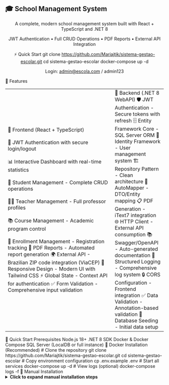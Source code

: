 <h2> 🎓 School Management System </h2>


<div align="center"> 

A complete, modern school management system built with React + TypeScript and .NET 8

JWT Authentication • Full CRUD Operations • PDF Reports • External API Integration



⚡ Quick Start git clone https://github.com/Mariajtik/sistema-gestao-escolar.git cd sistema-gestao-escolar docker-compose up -d 

Login: admin@escola.com / admin123

</div> 🌟 Features <table> <tr> <td width="50%"> 
  🎨 Frontend (React + TypeScript)
  <br></br>
  🔐 JWT Authentication with secure login/logout 
  <br></br>
  📊 Interactive Dashboard with real-time statistics 
  <br></br>
  👥 Student Management - Complete CRUD operations 
    <br></br>
  👨‍🏫 Teacher Management - Full professor profiles 
  <br></br>
  📚 Course Management - Academic program control 
  <br></br>
  📝 Enrollment Management - Registration tracking 
  📄 PDF Reports - Automated report generation 
  🌍 External API - Brazilian ZIP code integration (ViaCEP) 
  📱 Responsive Design - Modern UI with Tailwind CSS 
  ⚡ Global State - Context API for authentication 
  ✅ Form Validation - Comprehensive input validation </td> <td width="5%"> 🚀 Backend (.NET 8 WebAPI) 
    🛡️ JWT Authentication - Secure tokens with refresh 
    🗄️ Entity Framework Core - SQL Server ORM 
    👤 Identity Framework - User management system 
    🏗️ Repository Pattern - Clean architecture 
    🔄 AutoMapper - DTO/Entity mapping 
    📋 PDF Generation - iText7 integration 
    🌐 HTTP Client - External API consumption 
    📚 Swagger/OpenAPI - Auto-generated documentation 
    📝 Structured Logging - Comprehensive log system 
    🔒 CORS Configuration - Frontend integration 
    ✅ Data Validation - Annotation-based validation 
    🌱 Database Seeding - Initial data setup </td> </tr> </table>


</div> 🚀 Quick Start Prerequisites Node.js 18+ .NET 8 SDK Docker & Docker Compose SQL Server (LocalDB or full instance) 
🐳 Docker Installation (Recommended) # Clone the repository git clone https://github.com/Mariajtik/sistema-gestao-escolar.git cd sistema-gestao-escolar # Copy environment configuration cp .env.example .env # Start all services docker-compose up -d # View logs (optional) docker-compose logs -f 
🔧 Manual Installation <details> <summary><strong>Click to expand manual installation steps</strong></summary> Backend Setup cd backend/SchoolManagementAPI dotnet restore dotnet ef migrations add InitialCreate dotnet ef database update dotnet run 

Backend available at: https://localhost:7001

Frontend Setup cd frontend npm install npm start 

Frontend available at: http://localhost:3000



<mark> We welcome contributions! Here's how you can help: </mark>

Fork the repository Create your feature branch (git checkout -b feature/AmazingFeature) Commit your changes (git commit -m 'Add some AmazingFeature') Push to the branch (git push origin feature/AmazingFeature) Open a Pull Request 

Please read our Contributing Guide for more details.

📄 License 

This project is licensed under the MIT License - see the LICENSE file for details.

👩‍💻 Author

<div align="center"> Maria Katchakile Carlos Baptista 

Full-Stack Developer passionate about creating efficient educational solutions

</div> 💬 Support <div align="center"> 

Need help? We're here for you!

📧 Email: mariakcbaptista06@gmail.com 🐛 Bug Reports: Create an Issue 💡 Feature Requests: Start a Discussion

</div> Show Your Support 

If this project helped you, please consider giving it a ⭐ star on GitHub!

<div align="center"> 🌟 Star this repository • Fork for contributions • Share with others 

Built with ❤️ using React, .NET, and modern web technologies



© 2025 Maria Baptista. All rights reserved.
